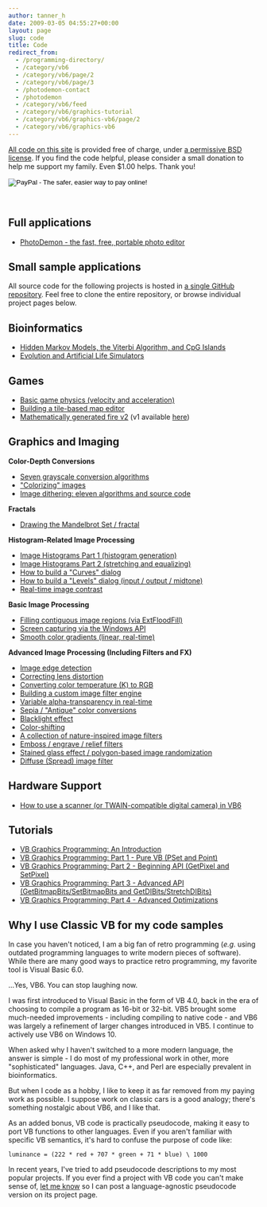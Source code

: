 ```yaml
---
author: tanner_h
date: 2009-03-05 04:55:27+00:00
layout: page
slug: code
title: Code
redirect_from:
  - /programming-directory/
  - /category/vb6
  - /category/vb6/page/2
  - /category/vb6/page/3
  - /photodemon-contact
  - /photodemon
  - /category/vb6/feed
  - /category/vb6/graphics-tutorial
  - /category/vb6/graphics-vb6/page/2
  - /category/vb6/graphics-vb6
---
```


[All code on this site](https://github.com/tannerhelland/vb6-code) is provided free of charge, under [a permissive BSD license](https://github.com/tannerhelland/vb6-code/blob/master/LICENSE.md).  If you find the code helpful, please consider a small donation to help me support my family.  Even $1.00 helps.  Thank you!

<form action="https://www.paypal.com/cgi-bin/webscr" method="post" target="_top">
<input type="hidden" name="cmd" value="_s-xclick">
<input type="hidden" name="hosted_button_id" value="44MDJMBLH88G6">
<input type="image" src="https://www.paypal.com/en_US/i/btn/btn_donateCC_LG.gif" border="0" name="submit" alt="PayPal - The safer, easier way to pay online!">
<img alt="" border="0" src="https://www.paypalobjects.com/en_US/i/scr/pixel.gif" width="1" height="1">
</form>
<br />

## Full applications
    
  * [PhotoDemon - the fast, free, portable photo editor](https://photodemon.org)

## Small sample applications

All source code for the following projects is hosted in [a single GitHub repository](https://github.com/tannerhelland/vb6-code).  Feel free to clone the entire repository, or browse individual project pages below.

## Bioinformatics

  * [Hidden Markov Models, the Viterbi Algorithm, and CpG Islands](/2009/08/17/hidden-markov-models-viterbi-algorithm-cpg-islands)
  * [Evolution and Artificial Life Simulators](/2009/12/21/artificial-life-simulator-vb6)

## Games

  * [Basic game physics (velocity and acceleration)](/499/game-physics-demo/)    
  * [Building a tile-based map editor](/328/tile-based-editor/)
  * [Mathematically generated fire v2](/640/mathematical-fire-code-2/) (v1 available [here](/535/mathematical-fire-code/))

## Graphics and Imaging

**Color-Depth Conversions**
    
  * [Seven grayscale conversion algorithms](/3643/grayscale-image-algorithm-vb6/)
  * ["Colorizing" images](/3552/colorize-image-vb6/)
  * [Image dithering: eleven algorithms and source code](/4660/dithering-eleven-algorithms-source-code/)

**Fractals**
    
  * [Drawing the Mandelbrot Set / fractal](/1494/mandelbrot-vb6/)

**Histogram-Related Image Processing**
    
  * [Image Histograms Part 1 (histogram generation)](/747/vb6-image-histograms-1/)
  * [Image Histograms Part 2 (stretching and equalizing)](/810/vb6-image-histograms-2/)
  * [How to build a "Curves" dialog](/336/image-curves-vb6/)
  * [How to build a "Levels" dialog (input / output / midtone)](/341/image-levels-vb6/)
  * [Real-time image contrast](/2008/06/19/image-contrast-vb6)

**Basic Image Processing**
    
  * [Filling contiguous image regions (via ExtFloodFill)](/649/fill-image-regions/)
  * [Screen capturing via the Windows API](/2008/06/19/screen-capture-vb6)
  * [Smooth color gradients (linear, real-time)](/47/gradients-vb6/)

**Advanced Image Processing (Including Filters and FX)**
    
  * [Image edge detection](/952/edge-detection-vb6/)
  * [Correcting lens distortion](/4743/simple-algorithm-correcting-lens-distortion/)
  * [Converting color temperature (K) to RGB](/4435/convert-temperature-rgb-algorithm-code/)
  * [Building a custom image filter engine](/982/custom-image-filters-vb6/)
  * [Variable alpha-transparency in real-time](/490/image-blending-transparency/)
  * [Sepia / "Antique" color conversions](/1138/sepia-antique-effect-vb6/)
  * [Blacklight effect](/381/blacklight-vb6/)
  * [Color-shifting](/474/color-shifting/)
  * [A collection of nature-inspired image filters](/1118/nature-inspired-image-effects-vb6/)
  * [Emboss / engrave / relief filters](/2225/generating-emboss-engrave-relief-filters-vb6/)
  * [Stained glass effect / polygon-based image randomization](/2306/stained-glass-image-effect/)
  * [Diffuse (Spread) image filter](/3601/realtime-diffuse-spread-image-filter-vb6/)

## Hardware Support
    
  * [How to use a scanner (or TWAIN-compatible digital camera) in VB6](/4043/scanner-vb6/)

## Tutorials
    
  * [VB Graphics Programming: An Introduction](/2008/06/17/vb-graphics-programming-0)
  * [VB Graphics Programming: Part 1 - Pure VB (PSet and Point)](/2008/06/17/vb-graphics-programming-1)
  * [VB Graphics Programming: Part 2 - Beginning API (GetPixel and SetPixel)](/2008/06/17/vb-graphics-programming-2)
  * [VB Graphics Programming: Part 3 - Advanced API (GetBitmapBits/SetBitmapBits and GetDIBits/StretchDIBits)](/2008/06/17/vb-graphics-programming-3)
  * [VB Graphics Programming: Part 4 - Advanced Optimizations](/2008/06/17/vb-graphics-programming-4)

## Why I use Classic VB for my code samples

In case you haven't noticed, I am a big fan of retro programming (_e.g._ using outdated programming languages to write modern pieces of software). While there are many good ways to practice retro programming, my favorite tool is Visual Basic 6.0.

...Yes, VB6. You can stop laughing now.

I was first introduced to Visual Basic in the form of VB 4.0, back in the era of choosing to compile a program as 16-bit or 32-bit. VB5 brought some much-needed improvements - including compiling to native code - and VB6 was largely a refinement of larger changes introduced in VB5. I continue to actively use VB6 on Windows 10.

When asked why I haven't switched to a more modern language, the answer is simple - I do most of my professional work in other, more "sophisticated" languages.  Java, C++, and Perl are especially prevalent in bioinformatics. 

But when I code as a hobby, I like to keep it as far removed from my paying work as possible. I suppose work on classic cars is a good analogy; there's something nostalgic about VB6, and I like that.

As an added bonus, VB code is practically pseudocode, making it easy to port VB functions to other languages. Even if you aren't familiar with specific VB semantics, it's hard to confuse the purpose of code like:
    
`luminance = (222 * red + 707 * green + 71 * blue) \ 1000`

In recent years, I've tried to add pseudocode descriptions to my most popular projects.  If you ever find a project with VB code you can't make sense of, [let me know](/contact/) so I can post a language-agnostic pseudocode version on its project page.